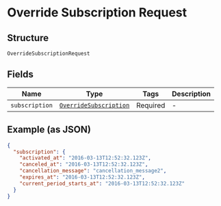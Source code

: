 
# Override Subscription Request

## Structure

`OverrideSubscriptionRequest`

## Fields

| Name | Type | Tags | Description |
|  --- | --- | --- | --- |
| `subscription` | [`OverrideSubscription`](../../doc/models/override-subscription.md) | Required | - |

## Example (as JSON)

```json
{
  "subscription": {
    "activated_at": "2016-03-13T12:52:32.123Z",
    "canceled_at": "2016-03-13T12:52:32.123Z",
    "cancellation_message": "cancellation_message2",
    "expires_at": "2016-03-13T12:52:32.123Z",
    "current_period_starts_at": "2016-03-13T12:52:32.123Z"
  }
}
```


